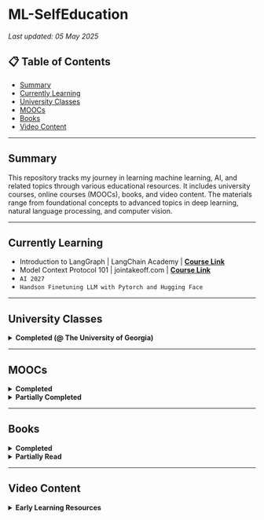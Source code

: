 # ML-SelfEducation

_Last updated: 05 May 2025_

## 📋 Table of Contents
- [Summary](#summary)
- [Currently Learning](#currently-learning)
- [University Classes](#university-classes)
- [MOOCs](#moocs)
- [Books](#books)
- [Video Content](#video-content)

---

## Summary

This repository tracks my journey in learning machine learning, AI, and related topics through various educational resources. It includes university courses, online courses (MOOCs), books, and video content. The materials range from foundational concepts to advanced topics in deep learning, natural language processing, and computer vision.

---

## Currently Learning

- Introduction to LangGraph | LangChain Academy | __[Course Link](https://www.jointakeoff.com/dashboard/courses/mcph)__
- Model Context Protocol 101 | jointakeoff.com | __[Course Link](https://www.jointakeoff.com/dashboard/courses/mcp)__
- `AI 2027`
- `Handson Finetuning LLM with Pytorch and Hugging Face`

---

## University Classes

<details>
<summary><strong>Completed (@ The University of Georgia)</strong></summary>

| Course | Semester | Link |
|--------|----------|------|
| ARTI 8950 Machine Learning | Spring 2020 | __[Link](http://bulletin.uga.edu/Link.aspx?cid=CSCI/ARTI%208950)__ |
| STAT 6250 Applied Multivariate Analysis and Statistical Learning | Spring 2019 | __[Link](http://bulletin.uga.edu/Link.aspx?cid=stat6250)__ |
| CSCI 1360 Foundations for Informatics and Analytics | Fall 2018 | __[Link](http://www.bulletin.uga.edu/CoursesHome.aspx?cid=32624)__ |

</details>

---

## MOOCs

<details>
<summary><strong>Completed</strong></summary>

| Course | Provider | Date | Link |
|--------|----------|------|------|
| Cursor Course 3.0 | jointakeoff.com | May 2025 | __[Course Link](https://www.jointakeoff.com/courses/apps-with-ai)__ |
| Vibe Coding 101 | Deeplearning.ai / Short Courses | April 2025 | __[Course Link](https://www.deeplearning.ai/short-courses/vibe-coding-101-with-replit/)__ |
| Microsoft Azure Fundamentals | Microsoft | March 2025 | __[Course Link](https://learn.microsoft.com/en-us/users/olatomiwabifarin-6480/)__ |
| Building Full-Stack Apps with AI | jointakeoff.com | Feb 2025 | __[Course Link](https://www.jointakeoff.com/courses/apps-with-ai)__ |
| Developing AI Applications with Python and Flask | IBM / Coursera | July 2024 | __[Course Link](https://www.coursera.org/learn/python-project-for-ai-application-development)__ |
| Preprocessing Unstructured Data for LLM Applications | Deeplearning.ai / Short Courses | July 2024 | __[Course Link](https://www.deeplearning.ai/short-courses/preprocessing-unstructured-data-for-llm-applications/)__ |
| LangChain: Chat with your Data | Deeplearning.ai / Short Courses | December 2023 | __[Course Link](https://www.deeplearning.ai/short-courses/)__ |
| Large Language Models: Application through Production | Databricks | Aug 2023 | __[Link](https://github.com/obifarin/ML-SelfEducation/blob/master/MOOCS_Certifications/LLM101x_LLM_Appplication_through_Production_Certificate_edX_2023.pdf)__ |
| LangChain for LLM Application Development | Deeplearning.ai / Short courses | July 2023 | __[Course Link](https://www.deeplearning.ai/short-courses/)__ |
| ChatGPT Prompt Engineering for Developers | Deeplearning.ai / Short course | June 2023 | __[Course Link](https://www.deeplearning.ai/short-courses/)__ |
| Practical Introduction to Natural Language Processing | LearnNLP.academy | May 2023 | __[Course Link](https://www.learnnlp.academy/)__ |
| Deep Learning with PyTorch : Image Segmentation | Coursera | Feb 2022 | __[Link](https://github.com/obifarin/ML-SelfEducation/blob/master/MOOCS_Certifications/PyTorch_Image_Segmentation.pdf)__ |
| Specialized Models: Time Series and Survival Analysis | Coursera | Feb 2022 | __[Course Link](https://www.coursera.org/learn/time-series-survival-analysis)__ |
| Automatic Machine Learning Learning with H2O AutoML and Python | Coursera | Mar 2021 | __[Link](https://github.com/obifarin/ML-SelfEducation/blob/master/MOOCS_Certifications/AutoML_H20_Python_Coursera_9MQ8W4N5VT4D_2021.pdf)__ |
| Explaining Tree Based Models Using SHAP | Coursera | Dec 2020 | __[Link](https://github.com/obifarin/ML-SelfEducation/blob/master/MOOCS_Certifications/Explaining%20Tree%20Based%20Models%20Using%20SHAP.pdf)__ |
| Perform Real-Time Object Detection with YOLOv3 | Coursera | Nov 2020 | __[Link](https://github.com/obifarin/ML-SelfEducation/blob/master/MOOCS_Certifications/Perform%20Real-Time%20Object%20Detection%20with%20YOLOv3.pdf)__ |
| Structuring Machine Learning Project | Coursera | Aug 2020 | __[Link](https://github.com/obifarin/ML-SelfEducation/blob/master/MOOCS_Certifications/Structuring_ML_Projects(2020)_CoC.pdf)__ |
| Improving Deep Neural Networks: Hyperparameter tuning, Regularization and Optimization | Coursera | Aug 2020 | __[Link](https://github.com/obifarin/ML-SelfEducation/blob/master/MOOCS_Certifications/Hyperparameter_DL(2020)_CoC.pdf)__ |
| Neural Networks and Deep Learning | Coursera | Jul 2020 | __[Link](https://github.com/obifarin/ML-SelfEducation/blob/master/MOOCS_Certifications/Neural_Network_Deep_Learning_CoC.pdf)__ |
| Mathematics of Machine Learning: PCA | Coursera | May 2020 | __[Link](https://github.com/obifarin/ML-SelfEducation/blob/master/MOOCS_Certifications/PCA(2020)_CertificateofCompletion.pdf)__ |
| Mathematics for Machine Learning: Multivariate Calculus | Coursera | Mar 2020 | __[Link](https://github.com/obifarin/ML-SelfEducation/blob/master/MOOCS_Certifications/MultivariateCalculus(2020)_CertificateofCompletion.pdf)__ |
| Mathematics for Machine Learning: Linear Algebra | Coursera | Jan 2020 | __[Link](https://github.com/obifarin/ML-SelfEducation/blob/master/MOOCS_Certifications/LinearAlgebra_Coursera(2020)_CertificateofCompletion.pdf)__ |
| STAT 505 Applied Multivariate Statistical Analysis | Penn State | April 2019 | __[Link](https://online.stat.psu.edu/stat505/)__ |
| Learning MATLAB | Linkedin learning | July 2016 | __[Link](https://github.com/obifarin/ML-SelfEducation/blob/master/MOOCS_Certifications/LearningMATLAB_Lynda(2016)_CertificateOfCompletion.pdf)__ |

</details>

<details>
<summary><strong>Partially Completed</strong></summary>

| Course | Provider | Link |
|--------|----------|------|
| Functions, Tools and Agents with LangChain | deeplearning.ai /short courses | __[Course Link](https://www.deeplearning.ai/short-courses/functions-tools-agents-langchain/)__ |
| LLMs: Foundation Models From the Ground Up | Databricks | __[Course Link](https://learning.edx.org/course/course-v1:Databricks+LLM102x+2T2023/home)__ |

</details>

---

## Books

<details>
<summary><strong>Completed</strong></summary>

| Title | Author | Type | Review |
|-------|--------|------|--------|
| Sparks of Artificial General Intelligence: Early experiments with GPT-4 | Microsoft Research | Technical | __[my review](https://www.goodreads.com/review/show/5683773631)__ |
| Applied Machine Learning Explainability Techniques | Aditya Bhattacharya | Technical | - |
| Machine Learning Automation with TPOT | - | Technical | - |
| Modern Computer Vision with PyTorch | - | Technical | __[my review](https://bifarinthefifth.substack.com/p/book-review-modern-computer-vision)__ |
| GPT-3 Building Innovative NLP Products Using Large Language Models | - | Technical | __[my review](https://www.goodreads.com/review/show/5012198423)__ |
| Survival analysis: A self learning text | - | Technical | __[my review](https://www.goodreads.com/review/show/4314314214)__ |
| Hands-On Gradient Boosting with XGBoost and scikit-learn | Corey Wade | Technical | __[my review](https://www.goodreads.com/review/show/3917175929)__ |
| Interpretable Machine Learning | C. Molnar | Technical | __[my review](https://www.goodreads.com/book/show/42242921-interpretable-machine-learning)__ |
| Hands-On Machine Learning with Scikit-Learn, Keras, and TensorFlow | Aurelien Geron | Technical | __[my review-1](https://www.goodreads.com/review/show/2997496706?book_show_action=false)__ |
| Introduction to Statistical Learning: with Applications in R | Gareth James et al | Technical | __[my review](https://www.goodreads.com/review/show/2384485940?book_show_action=false)__ |
| The Book of Why: The New Science of Cause and Effect | - | Semi-technical | __[my review](https://www.goodreads.com/review/show/2567632521)__ |
| A Course in Machine Learning | Hal Daumé III | Technical | __[my review](https://www.goodreads.com/review/show/3129520991)__ |
| Deep Medicine | Eric Topol | Non-technical | __[my review](https://www.goodreads.com/review/show/2900533125)__ |
| Machine Learning | Alpaydin | Non-technical | __[my review](https://www.goodreads.com/review/show/2788173080)__ |
| Data Science from Scratch: First Principles with Python | Joel Grus | Technical | __[my review](https://www.goodreads.com/review/show/2495069094)__ |

</details>

<details>
<summary><strong>Partially Read</strong></summary>

| Title | Author | Type | Link |
|-------|--------|------|------|
| Understanding Deep Learning | Simon J.D. Prince | Technical | __[Book Link](https://www.goodreads.com/book/show/123239819-understanding-deep-learning)__ |

</details>

---

## Video Content

<details>
<summary><strong>Early Learning Resources</strong></summary>

> `I stopped updating this many years ago, these are video materials I used in the early days of learning about machine learning.`

These are some of my go-to online video materials anytime I want to learn a new concept or refresh my memory about a concept, some of which I have not watched:

| Title | Link | Notes |
|-------|------|-------|
| Stat Quest with Josh Starmer Machine Learning Playlist | __[Link](https://www.youtube.com/watch?v=Gv9_4yMHFhI&list=PLblh5JKOoLUICTaGLRoHQDuF_7q2GfuJF)__ | Watched some videos. These are great, intuitive introductory videos to machine learning, and some ML algorithms. |
| Deeplearning.ai | __[Link](https://www.youtube.com/channel/UCcIXc5mJsHVYTZR1maL5l9w/playlists)__ | - |
| Standford's Convolutional Neural Networks for Visual Recognition | __[Link](https://www.youtube.com/watch?v=vT1JzLTH4G4&list=PL3FW7Lu3i5JvHM8ljYj-zLfQRF3EO8sYv)__ | - |
| MIT 18.065: Gilbert Strang's Matrix Methods | __[Link](https://www.youtube.com/watch?v=Cx5Z-OslNWE&list=PLUl4u3cNGP63oMNUHXqIUcrkS2PivhN3k)__ | - |
| Bloomberg's Foundations of Machine Learning | __[Link](https://www.youtube.com/watch?v=MsD28INtSv8&list=PLnZuxOufsXnvftwTB1HL6mel1V32w0ThI)__ | - |
| Stat Quest with Josh Starmer Statistics Fundamentals Playlist | __[Link](https://www.youtube.com/watch?v=qBigTkBLU6g&list=PLblh5JKOoLUK0FLuzwntyYI10UQFUhsY9)__ | - |
| Ali Ghodsi's STAT 946: Deep Learning Class @ UWaterloo | __[Link](https://www.youtube.com/watch?v=poa3dNdMe4o&list=PLehuLRPyt1HxTolYUWeyyIoxDabDmaOSB&index=7)__ | __[Syllabus](https://uwaterloo.ca/data-analytics/sites/ca.data-analytics/files/uploads/files/f18-stat946-dl-v1.pdf)__ |
| DeepMind x UCL | Deep Learning Lectures | __[Link](https://www.youtube.com/watch?v=7R52wiUgxZI&list=PLqYmG7hTraZCDxZ44o4p3N5Anz3lLRVZF)__ | - |
| Deep Learning in Life Sciences, MIT Course | __[Link](https://www.youtube.com/watch?v=0jWOZoTsYzI&list=PLypiXJdtIca5sxV7aE3-PS9fYX3vUdIOX)__ | - |

</details>